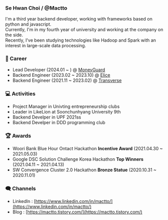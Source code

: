 ### Se Hwan Choi / @Mactto

I'm a third year backend developer, working with frameworks based on python and javascript.  
Currently, I'm in my fourth year of university and working at the company on the side.  
Recently, I've been studying technologies like Hadoop and Spark with an interest in large-scale data processing.  

  
### 🏢 Career

* Lead Developer (2024.01 ~ ) @ [MoneyGuard](https://www.moneygd.com/default/)
* Backend Engineer (2023.02 ~ 2023.10) @ [Elice](https://elice.io/ko)
* Backend Engineer (2021.11 ~ 2023.02) @ [Transverse](https://evoclass.ai/)

### 💻 Activities

* Project Manager in Univting entrepreneurship clubs
* Leader in LikeLion at Soonchunhyang University 9th
* Backend Develper in UPF 2021ss
* Backend Develper in DDD programming club

### 🏆 Awards

* Woori Bank Blue Hour Ontact Hackathon **Incentive Award** (2021.04.30 ~ 2021.05.03)
* Google DSC Solution Challenge Korea Hackathon **Top Winners** (2021.04.11 ~ 2021.04.13)
* SW Convergence Cluster 2.0 Hackathon **Bronze Statue** (2020.10.31 ~ 2020.11.01)

### 🗨️ Channels

* LinkedIn : [https://www.linkedin.com/in/mactto/](https://www.linkedin.com/in/mactto/)
* Blog : [https://mactto.tistory.com/](https://mactto.tistory.com/)
